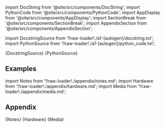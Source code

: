 
[//]: # (Custom component imports)

import DocString from '@site/src/components/DocString';
import PythonCode from '@site/src/components/PythonCode';
import AppDisplay from '@site/src/components/AppDisplay';
import SectionBreak from '@site/src/components/SectionBreak';
import AppendixSection from '@site/src/components/AppendixSection';

[//]: # (Docstring)

import DocstringSource from '!!raw-loader!./a1-[autogen]/docstring.txt';
import PythonSource from '!!raw-loader!./a1-[autogen]/python_code.txt';

<DocString>{DocstringSource}</DocString>
<PythonCode GLink='GENERATORS/SAMPLE_DATASETS/TABULAR_DATASETS/TABULAR_DATASETS.py'>{PythonSource}</PythonCode>

<SectionBreak />

    

[//]: # (Examples)

## Examples

<AppDisplay 
  GLink='GENERATORS/SAMPLE_DATASETS/TABULAR_DATASETS'
  nodeLabel='TABULAR_DATASETS'>
</AppDisplay>

<SectionBreak />

    

[//]: # (Appendix)

import Notes from '!!raw-loader!./appendix/notes.md';
import Hardware from '!!raw-loader!./appendix/hardware.md';
import Media from '!!raw-loader!./appendix/media.md';

## Appendix

<AppendixSection index={0} folderPath='nodes/GENERATORS/SAMPLE_DATASETS/TABULAR_DATASETS/appendix/'>{Notes}</AppendixSection>
<AppendixSection index={1} folderPath='nodes/GENERATORS/SAMPLE_DATASETS/TABULAR_DATASETS/appendix/'>{Hardware}</AppendixSection>
<AppendixSection index={2} folderPath='nodes/GENERATORS/SAMPLE_DATASETS/TABULAR_DATASETS/appendix/'>{Media}</AppendixSection>


